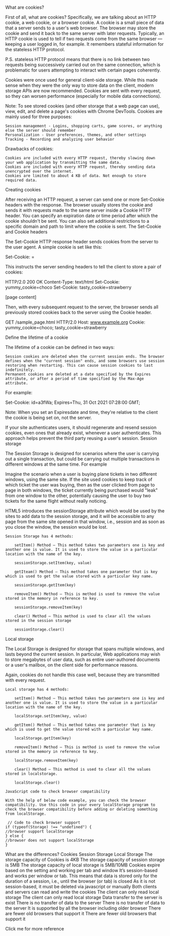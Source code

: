 What are cookies?

First of all, what are cookies? Specifically, we are talking about an HTTP cookie, a web cookie, or a browser cookie. A cookie is a small piece of data that a server sends to a user's web browser. The browser may store the cookie and send it back to the same server with later requests. Typically, an HTTP cookie is used to tell if two requests come from the same browser — keeping a user logged in, for example. It remembers stateful information for the stateless HTTP protocol.

P.S. stateless HTTP protocol means that there is no link between two requests being successively carried out on the same connection, which is problematic for users attempting to interact with certain pages coherently.

Cookies were once used for general client-side storage. While this made sense when they were the only way to store data on the client, modern storage APIs are now recommended. Cookies are sent with every request, so they can worsen performance (especially for mobile data connections).

Note: To see stored cookies (and other storage that a web page can use), view, edit, and delete a page's cookies with Chrome DevTools.
Cookies are mainly used for three purposes:

    Session management - Logins, shopping carts, game scores, or anything else the server should remember
    Personalization - User preferences, themes, and other settings
    Tracking - Recording and analyzing user behavior

Drawbacks of cookies:

    Cookies are included with every HTTP request, thereby slowing down your web application by transmitting the same data.
    Cookies are included with every HTTP request, thereby sending data unencrypted over the internet.
    Cookies are limited to about 4 KB of data. Not enough to store required data.

Creating cookies

After receiving an HTTP request, a server can send one or more Set-Cookie headers with the response. The browser usually stores the cookie and sends it with requests made to the same server inside a Cookie HTTP header. You can specify an expiration date or time period after which the cookie shouldn't be sent. You can also set additional restrictions to a specific domain and path to limit where the cookie is sent.
The Set-Cookie and Cookie headers

The Set-Cookie HTTP response header sends cookies from the server to the user agent. A simple cookie is set like this:

Set-Cookie: <cookie-name>=<cookie-value>

This instructs the server sending headers to tell the client to store a pair of cookies:

HTTP/2.0 200 OK
Content-Type: text/html
Set-Cookie: yummy_cookie=choco
Set-Cookie: tasty_cookie=strawberry

[page content]

Then, with every subsequent request to the server, the browser sends all previously stored cookies back to the server using the Cookie header.

GET /sample_page.html HTTP/2.0
Host: www.example.org
Cookie: yummy_cookie=choco; tasty_cookie=strawberry

Define the lifetime of a cookie

The lifetime of a cookie can be defined in two ways:

    Session cookies are deleted when the current session ends. The browser defines when the "current session" ends, and some browsers use session restoring when restarting. This can cause session cookies to last indefinitely.
    Permanent cookies are deleted at a date specified by the Expires attribute, or after a period of time specified by the Max-Age attribute.

For example:

Set-Cookie: id=a3fWa; Expires=Thu, 31 Oct 2021 07:28:00 GMT;

Note: When you set an Expiresdate and time, they're relative to the client the cookie is being set on, not the server.

If your site authenticates users, it should regenerate and resend session cookies, even ones that already exist, whenever a user authenticates. This approach helps prevent the third party reusing a user's session.
Session storage

The Session Storage is designed for scenarios where the user is carrying out a single transaction, but could be carrying out multiple transactions in different windows at the same time.
For example

Imagine the scenario when a user is buying plane tickets in two different windows, using the same site. If the site used cookies to keep track of which ticket the user was buying, then as the user clicked from page to page in both windows, the ticket currently being purchased would "leak" from one window to the other, potentially causing the user to buy two tickets for the same flight without really noticing.

HTML5 introduces the sessionStorage attribute which would be used by the sites to add data to the session storage, and it will be accessible to any page from the same site opened in that window, i.e., session and as soon as you close the window, the session would be lost.

    Session Storage has 4 methods:

        setItem() Method – This method takes two parameters one is key and another one is value. It is used to store the value in a particular location with the name of the key.

        sessionStorage.setItem(key, value)

        getIteam() Method – This method takes one parameter that is key which is used to get the value stored with a particular key name.

        sessionStorage.getItem(key)

        removeItem() Method – This is method is used to remove the value stored in the memory in reference to key.

        sessionStorage.removeItem(key)

        clear() Method – This method is used to clear all the values stored in the session storage

        sessionStorage.clear()

Local storage

The Local Storage is designed for storage that spans multiple windows, and lasts beyond the current session. In particular, Web applications may wish to store megabytes of user data, such as entire user-authored documents or a user's mailbox, on the client side for performance reasons.

Again, cookies do not handle this case well, because they are transmitted with every request.

    Local storage has 4 methods:

        setItem() Method – This method takes two parameters one is key and another one is value. It is used to store the value in a particular location with the name of the key.

        localStorage.setItem(key, value)

        getItem() Method – This method takes one parameter that is key which is used to get the value stored with a particular key name.

        localStorage.getItem(key)

        removeItem() Method – This is method is used to remove the value stored in the memory in reference to key.

        localStorage.removeItem(key)

        clear() Method – This method is used to clear all the values stored in localstorage.

        localStorage.clear()

    JavaScript code to check browser compatibility

    With the help of below code example, you can check the browser compatibility. Use this code in your every localStorage program to check the browser compatibility before adding or deleting something from localStorage.

     // Code to check browser support
    if (typeof(Storage) !== "undefined") {
    //browser support localStorage
    } else {
    //browser does not support localStorage
    }

What are the differences?
Cookies 	Session Storage 	Local Storage
The storage capacity of Cookies is 4KB 	The storage capacity of session storage is 5MB 	The storage capacity of local storage is 5MB/10MB
Cookies expire based on the setting and working per tab and window 	It’s session-based and works per window or tab. This means that data is stored only for the duration of a session, i.e., until the browser (or tab) is closed 	As it is not session-based, it must be deleted via javascript or manually
Both clients and servers can read and write the cookies 	The client can only read local storage 	The client can only read local storage
Data transfer to the server is exist 	There is no transfer of data to the server 	There is no transfer of data to the server
It is supported by all the browser including older browser 	There are fewer old browsers that support it 	There are fewer old browsers that support it

Click me for more reference

